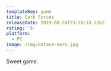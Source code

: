 ```yaml
---
templateKey: game
title: Dark Forces
releaseDate: 2019-08-24T23:39:33.236Z
rating: '5'
platform:
  - PC
image: /img/katana-zero.jpg
---
```

Sweet game.
